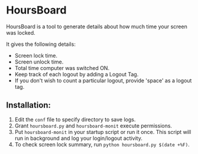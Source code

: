 HoursBoard
==========
HoursBoard is a tool to generate details about how much time your screen was locked.

It gives the following details:

 - Screen lock time.
 - Screen unlock time.
 - Total time computer was switched ON.
 - Keep track of each logout by adding a Logout Tag.
 - If you don't wish to count a particular logout, provide 'space' as a logout tag.

Installation:
-------------

 1. Edit the `conf` file to specify directory to save logs.
 2. Grant `hoursboard.py` and `hoursboard-monit` execute permissions.
 3. Put `hoursboard-monit` in your startup script or run it once. This script will run in background and log your login/logout activity.
 4. To check screen lock summary, run `python hoursboard.py $(date +%F)`.

